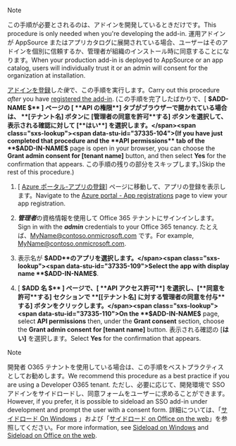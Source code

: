 
> [!NOTE]
> <span data-ttu-id="37335-101">この手順が必要とされるのは、アドインを開発しているときだけです。</span><span class="sxs-lookup"><span data-stu-id="37335-101">This procedure is only needed when you're developing the add-in.</span></span> <span data-ttu-id="37335-102">運用アドインが AppSource またはアプリカタログに展開されている場合、ユーザーはそのアドインを個別に信頼するか、管理者が組織のインストール時に同意することになります。</span><span class="sxs-lookup"><span data-stu-id="37335-102">When your production add-in is deployed to AppSource or an app catalog, users will individually trust it or an admin will consent for the organization at installation.</span></span>

<span data-ttu-id="37335-103">[アドインを登録](../develop/register-sso-add-in-aad-v2.md)し*た後*で、この手順を実行します。</span><span class="sxs-lookup"><span data-stu-id="37335-103">Carry out this procedure *after* you have [registered the add-in](../develop/register-sso-add-in-aad-v2.md).</span></span> <span data-ttu-id="37335-104">(この手順を完了したばかりで、[ **$ADD-NAME $** ] ページの [ **API の権限**] タブがブラウザーで開かれている場合は、 **[テナント名] ボタンに [管理者の同意を許可**する] ボタンを選択して、表示される確認に対して [**はい**] を選択します。</span><span class="sxs-lookup"><span data-stu-id="37335-104">(If you have just completed that procedure and the **API permissions** tab of the **$ADD-IN-NAME$** page is open in your browser, you can choose the **Grant admin consent for [tenant name]** button, and then select **Yes** for the confirmation that appears.</span></span> <span data-ttu-id="37335-105">この手順の残りの部分をスキップします。)</span><span class="sxs-lookup"><span data-stu-id="37335-105">Skip the rest of this procedure.)</span></span>

1. <span data-ttu-id="37335-106">[ [Azure ポータル-アプリの登録](https://go.microsoft.com/fwlink/?linkid=2083908)] ページに移動して、アプリの登録を表示します。</span><span class="sxs-lookup"><span data-stu-id="37335-106">Navigate to the [Azure portal - App registrations](https://go.microsoft.com/fwlink/?linkid=2083908) page to view your app registration.</span></span>

1. <span data-ttu-id="37335-107">***管理者***の資格情報を使用して Office 365 テナントにサインインします。</span><span class="sxs-lookup"><span data-stu-id="37335-107">Sign in with the ***admin*** credentials to your Office 365 tenancy.</span></span> <span data-ttu-id="37335-108">たとえば、MyName@contoso.onmicrosoft.com です。</span><span class="sxs-lookup"><span data-stu-id="37335-108">For example, MyName@contoso.onmicrosoft.com.</span></span>

1. <span data-ttu-id="37335-109">表示名が **$ADD**のアプリを選択します。</span><span class="sxs-lookup"><span data-stu-id="37335-109">Select the app with display name **$ADD-IN-NAME$**.</span></span>

1. <span data-ttu-id="37335-110">[ **$ADD 名 $** ] ページで、[ **API アクセス許可**] を選択し、[**同意を許可**する] セクションで **[[テナント名] に対する管理者の同意を付与**する] ボタンをクリックします。</span><span class="sxs-lookup"><span data-stu-id="37335-110">On the **$ADD-IN-NAME$** page, select **API permissions** then, under the **Grant consent** section, choose the **Grant admin consent for [tenant name]** button.</span></span> <span data-ttu-id="37335-111">表示される確認の [**はい]** を選択します。</span><span class="sxs-lookup"><span data-stu-id="37335-111">Select **Yes** for the confirmation that appears.</span></span>

> [!NOTE]
> <span data-ttu-id="37335-112">開発者 O365 テナントを使用している場合は、この手順をベストプラクティスとしてお勧めします。</span><span class="sxs-lookup"><span data-stu-id="37335-112">We recommend this procedure as a best practice if you are using a Developer O365 tenant.</span></span> <span data-ttu-id="37335-113">ただし、必要に応じて、開発環境で SSO アドインをサイドロードし、同意フォームをユーザーに求めることができます。</span><span class="sxs-lookup"><span data-stu-id="37335-113">However, if you prefer, it is possible to sideload an SSO add-in under development and prompt the user with a consent form.</span></span> <span data-ttu-id="37335-114">詳細については、「[サイドロード On Windows](../testing/create-a-network-shared-folder-catalog-for-task-pane-and-content-add-ins.md) 」および「[サイドロード on Office on the web](../testing/sideload-office-add-ins-for-testing.md)」を参照してください。</span><span class="sxs-lookup"><span data-stu-id="37335-114">For more information, see [Sideload on Windows](../testing/create-a-network-shared-folder-catalog-for-task-pane-and-content-add-ins.md) and [Sideload on Office on the web](../testing/sideload-office-add-ins-for-testing.md).</span></span>
